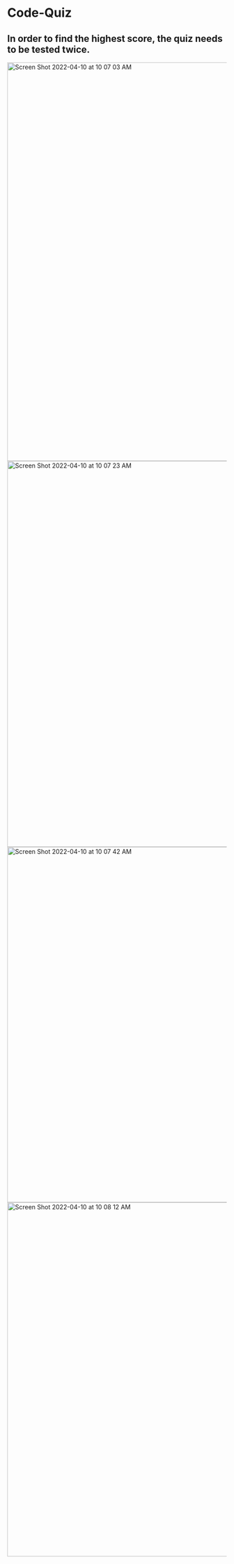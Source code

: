 # Code-Quiz

## In order to find the highest score, the quiz needs to be tested twice.


<img width="915" alt="Screen Shot 2022-04-10 at 10 07 03 AM" src="https://user-images.githubusercontent.com/99776016/162637132-6477bec6-b067-461b-bfad-c2bff40fb6aa.png">
<img width="886" alt="Screen Shot 2022-04-10 at 10 07 23 AM" src="https://user-images.githubusercontent.com/99776016/162637136-b1c9f14f-3de5-462b-b33a-b24ab981a244.png">
<img width="816" alt="Screen Shot 2022-04-10 at 10 07 42 AM" src="https://user-images.githubusercontent.com/99776016/162637139-0c20282a-5df2-47d8-82f6-d9cc2012bc45.png">
<img width="813" alt="Screen Shot 2022-04-10 at 10 08 12 AM" src="https://user-images.githubusercontent.com/99776016/162637141-cc90b883-09f8-40b8-81a0-5233be764c17.png">
